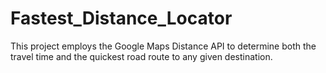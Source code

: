 # Fastest_Distance_Locator
This project employs the Google Maps Distance API to determine both the travel time and the quickest road route to any given destination.

